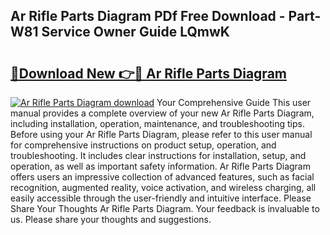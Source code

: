 ## Ar Rifle Parts Diagram PDf Free Download - Part-W81 Service Owner Guide LQmwK

# <h2><a href="http://dfo4xk.blite.top/?on=Ar+Rifle+Parts+Diagram">🔗Download New 👉🔴 Ar Rifle Parts Diagram</a></h2>

[![Ar Rifle Parts Diagram download](https://i.imgur.com/lujVjoI.png)](http://dfo4xk.blite.top/?on=Ar+Rifle+Parts+Diagram)
Your Comprehensive Guide This user manual provides a complete overview of your new Ar Rifle Parts Diagram, including installation, operation, maintenance, and troubleshooting tips. Before using your Ar Rifle Parts Diagram, please refer to this user manual for comprehensive instructions on product setup, operation, and troubleshooting. It includes clear instructions for installation, setup, and operation, as well as important safety information. Ar Rifle Parts Diagram offers users an impressive collection of advanced features, such as facial recognition, augmented reality, voice activation, and wireless charging, all easily accessible through the user-friendly and intuitive interface. Please Share Your Thoughts Ar Rifle Parts Diagram. Your feedback is invaluable to us. Please share your thoughts and suggestions.
